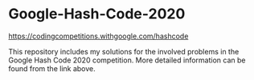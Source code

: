 # Google-Hash-Code-2020
https://codingcompetitions.withgoogle.com/hashcode

This repository includes my solutions for the involved problems in the Google Hash Code 2020 competition. More detailed information can be found from the link above.
